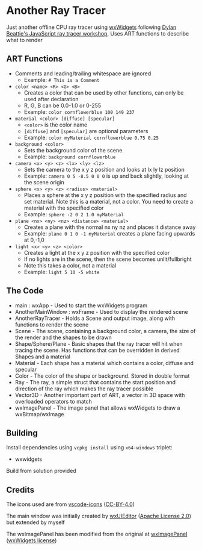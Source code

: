 # Another Ray Tracer

Just another offline CPU ray tracer using [wxWidgets](https://www.wxwidgets.org/) following [Dylan Beattie's JavaScript ray tracer workshop](https://ursatile.github.io/jsray/). Uses ART functions to describe what to render

## ART Functions

* Comments and leading/trailing whitespace are ignored
  * Example: `# This is a Comment`
* `color <name> <R> <G> <B>`
  * Creates a color that can be used by other functions, can only be used after declaration
  * R, G, B can be 0.0-1.0 or 0-255
  * Example: `color cornflowerblue 100 149 237`
* `material <color> [diffuse] [specular]`
  * `<color>` is the color name
  * `[diffuse]` and `[specular]` are optional parameters
  * Example: `color myMaterial cornflowerblue 0.75 0.25`
* `background <color>`
  * Sets the background color of the scene
  * Example: `background cornflowerblue`
* `camera <x> <y> <z> <lx> <ly> <lz>`
  * Sets the camera to the x y z position and looks at lx ly lz position
  * Example: `camera 0 5 -8.5 0 0 0` is up and back slightly, looking at the scene origin
* `sphere <x> <y> <z> <radius> <material>`
  * Places a sphere at the x y z position with the specified radius and set material. Note this is a material, not a color. You need to create a material with the specified color
  * Example: `sphere -2 0 2 1.0 myMaterial`
* `plane <nx> <ny> <nz> <distance> <material>`
  * Creates a plane with the normal nx ny nz and places it distance away
  * Example: `plane 0 1 0 -1 myMaterial` creates a plane facing upwards at 0,-1,0
* `light <x> <y> <z> <color>`
  * Creates a light at the x y z position with the specified color
  * If no lights are in the scene, then the scene becomes unlit/fullbright
  * Note this takes a color, not a material
  * Example: `light 5 10 -5 white`

## The Code

* main : wxApp - Used to start the wxWidgets program
* AnotherMainWindow : wxFrame - Used to display the rendered scene
* AnotherRayTracer - Holds a Scene and output image, along with functions to render the scene
* Scene - The scene, containing a background color, a camera, the size of the render and the shapes to be drawn
* Shape/Sphere/Plane - Basic shapes that the ray tracer will hit when tracing the scene. Has functions that can be overridden in derived Shapes and a material
* Material - Each shape has a material which contains a color, diffuse and specular
* Color - The color of the shape or background. Stored in double format
* Ray - The ray, a simple struct that contains the start position and direction of the ray which makes the ray tracer possible
* Vector3D - Another important part of ART, a vector in 3D space with overloaded operators to match
* wxImagePanel - The image panel that allows wxWidgets to draw a wxBitmap/wxImage

## Building

Install dependencies using `vcpkg install` using `x64-windows` triplet:
* wxwidgets

Build from solution provided

## Credits

The icons used are from [vscode-icons](https://github.com/microsoft/vscode-icons) ([CC-BY-4.0](https://github.com/microsoft/vscode-icons/blob/main/LICENSE))

The main window was initially created by [wxUIEditor](https://github.com/KeyWorksRW/wxUiEditor) ([Apache License 2.0](https://github.com/KeyWorksRW/wxUiEditor/blob/main/LICENSE)) but extended by myself

The wxImagePanel has been modified from the original at [wxImagePanel](https://github.com/tomay3000/wxImagePanel/) ([wxWidgets license](https://github.com/wxWidgets/wxWidgets/blob/master/docs/licence.txt))